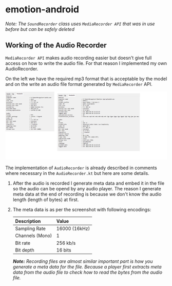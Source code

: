 # emotion-android

_Note: The `SoundRecorder` class uses `MediaRecorder API` that was in use before but can be safely deleted_

## Working of the Audio Recorder
`MediaRecorder API` makes audio recording easier but doesn't give full access on how to write the audio file. For that reason I implemented my own AudioRecorder.

On the left we have the required mp3 format that is acceptable by the model and on the write an audio file format generated by `MediaRecorder` API.

![MP3 encoding screenshot](./mp3_encodings.png)

The implementation of `AudioRecorder` is already described in comments where necessary in the `AudioRecorder.kt` but here are some details.

1. After the audio is recorded I generate meta data and embed it in the file so the audio can be opend by any audio player. The reason I generate meta data at the end of recording is because we don't know the audio length (length of bytes) at first.
2. The meta data is as per the screenshot with following encodings:

    | Description      | Value |
    | ----------- | ----------- |
    | Sampling Rate      | 16000 (16kHz) |
    | Channels (Mono)    | 1        |
    | Bit rate           | 256 kb/s       |
    | Bit depth          | 16 bits     |
    
    
    ___Note:__ Recording files are almost similar important part is how you generate a meta data for the file. Because a player first extracts meta data from the audio file to check how to read the bytes from the audio file._
